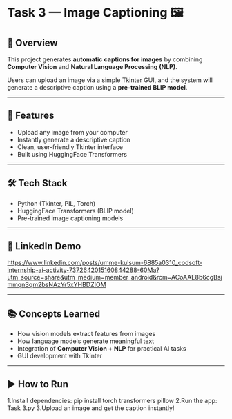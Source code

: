 # Task 3 — Image Captioning 🖼️

## 📌 Overview
This project generates **automatic captions for images** by combining **Computer Vision** and **Natural Language Processing (NLP)**.  

Users can upload an image via a simple Tkinter GUI, and the system will generate a descriptive caption using a **pre-trained BLIP model**.

---

## 🚀 Features
- Upload any image from your computer
- Instantly generate a descriptive caption
- Clean, user-friendly Tkinter interface
- Built using HuggingFace Transformers

---

## 🛠️ Tech Stack
- Python (Tkinter, PIL, Torch)
- HuggingFace Transformers (BLIP model)
- Pre-trained image captioning models

---

## 🎥 LinkedIn Demo
https://www.linkedin.com/posts/umme-kulsum-6885a0310_codsoft-internship-ai-activity-7372642015160844288-60Ma?utm_source=share&utm_medium=member_android&rcm=ACoAAE8b6cgBsjmmqnSqm2bsNAzYr5xYHBDZIOM

---

## 📚 Concepts Learned
- How vision models extract features from images
- How language models generate meaningful text
- Integration of **Computer Vision + NLP** for practical AI tasks
- GUI development with Tkinter

---

## ▶️ How to Run
1.Install dependencies:
  pip install torch transformers pillow
2.Run the app:
  Task 3.py
3.Upload an image and get the caption instantly!
